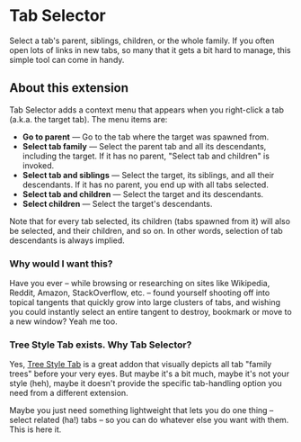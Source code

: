 # Tab Selector

Select a tab's parent, siblings, children, or the whole family. If you often open lots of links in new tabs, so many that it gets a bit hard to manage, this simple tool can come in handy.

## About this extension

Tab Selector adds a context menu that appears when you right-click a tab (a.k.a. the target tab). The menu items are:

- **Go to parent** &mdash; Go to the tab where the target was spawned from.
- **Select tab family** &mdash; Select the parent tab and all its descendants, including the target. If it has no parent, "Select tab and children" is invoked.
- **Select tab and siblings** &mdash; Select the target, its siblings, and all their descendants. If it has no parent, you end up with all tabs selected.
- **Select tab and children** &mdash; Select the target and its descendants.
- **Select children** &mdash; Select the target's descendants.

Note that for every tab selected, its children (tabs spawned from it) will also be selected, and their children, and so on. In other words, selection of tab descendants is always implied.

### Why would I want this?

Have you ever &ndash; while browsing or researching on sites like Wikipedia, Reddit, Amazon, StackOverflow, etc. &ndash; found yourself shooting off into topical tangents that quickly grow into large clusters of tabs, and wishing you could instantly select an entire tangent to destroy, bookmark or move to a new window? Yeah me too.

### Tree Style Tab exists. Why Tab Selector?

Yes, [Tree Style Tab](https://addons.mozilla.org/firefox/addon/tree-style-tab/) is a great addon that visually depicts all tab "family trees" before your very eyes. But maybe it's a bit much, maybe it's not your style (heh), maybe it doesn't provide the specific tab-handling option you need from a different extension.

Maybe you just need something lightweight that lets you do one thing &ndash; select related (ha!) tabs &ndash; so you can do whatever else you want with them. This is here it.